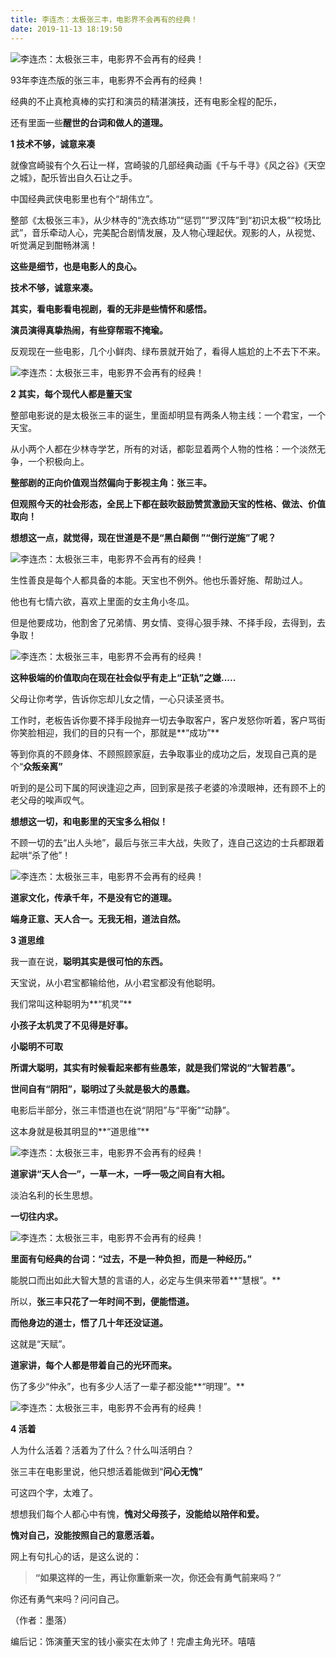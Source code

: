 ```yaml
---
title: 李连杰：太极张三丰，电影界不会再有的经典！
date: 2019-11-13 18:19:50
---
```

![李连杰：太极张三丰，电影界不会再有的经典！](http://p1.pstatp.com/large/pgc-image/1537085293110bc531740bb)
 


 93年李连杰版的张三丰，电影界不会再有的经典！

 经典的不止真枪真棒的实打和演员的精湛演技，还有电影全程的配乐，

 还有里面一些**醒世的台词和做人的道理。**

 **1 技术不够，诚意来凑**

 就像宫崎骏有个久石让一样，宫崎骏的几部经典动画《千与千寻》《风之谷》《天空之城》，配乐皆出自久石让之手。

 中国经典武侠电影里也有个“胡伟立”。

 整部《太极张三丰》，从少林寺的“洗衣练功”“惩罚”“罗汉阵”到“初识太极”“校场比武”，音乐牵动人心，完美配合剧情发展，及人物心理起伏。观影的人，从视觉、听觉满足到酣畅淋漓！

 **这些是细节，也是电影人的良心。**

 **技术不够，诚意来凑。**

 **其实，看电影看电视剧，看的无非是些情怀和感悟。**

 **演员演得真挚热闹，有些穿帮瑕不掩瑜。**

 反观现在一些电影，几个小鲜肉、绿布景就开始了，看得人尴尬的上不去下不来。

![李连杰：太极张三丰，电影界不会再有的经典！](http://p1.pstatp.com/large/pgc-image/1537085293082905506f849)
 


 **2 其实，每个现代人都是董天宝**

 整部电影说的是太极张三丰的诞生，里面却明显有两条人物主线：一个君宝，一个天宝。

 从小两个人都在少林寺学艺，所有的对话，都彰显着两个人物的性格：一个淡然无争，一个积极向上。

 **整部剧的正向价值观当然偏向于影视主角：张三丰。**

 **但观照今天的社会形态，全民上下都在鼓吹鼓励赞赏激励天宝的性格、做法、价值取向！**

 **想想这一点，就觉得，现在世道是不是“黑白颠倒 ”“倒行逆施”了呢？**

![李连杰：太极张三丰，电影界不会再有的经典！](http://p9.pstatp.com/large/pgc-image/15370852931361ff03b9e37)
 


 生性善良是每个人都具备的本能。天宝也不例外。他也乐善好施、帮助过人。

 他也有七情六欲，喜欢上里面的女主角小冬瓜。

 但是他要成功，他割舍了兄弟情、男女情、变得心狠手辣、不择手段，去得到，去争取！

![李连杰：太极张三丰，电影界不会再有的经典！](http://p1.pstatp.com/large/pgc-image/15370852932029b454ed412)
 


 **这种极端的价值取向在现在社会似乎有走上“正轨”之嫌.....**

 父母让你考学，告诉你忘却儿女之情，一心只读圣贤书。

 工作时，老板告诉你要不择手段抛弃一切去争取客户，客户发怒你听着，客户骂街你笑脸相迎，我们的目的只有一个，那就是**“成功”**

 等到你真的不顾身体、不顾照顾家庭，去争取事业的成功之后，发现自己真的是个“**众叛亲离”**

 听到的是公司下属的阿谀逢迎之声，回到家是孩子老婆的冷漠眼神，还有顾不上的老父母的唉声叹气。

 **想想这一切，和电影里的天宝多么相似！**

 不顾一切的去“出人头地”，最后与张三丰大战，失败了，连自己这边的士兵都跟着起哄“杀了他”！

![李连杰：太极张三丰，电影界不会再有的经典！](http://p9.pstatp.com/large/pgc-image/1537085293102d6804761e5)
 


 **道家文化，传承千年，不是没有它的道理。**

 **端身正意、天人合一。无我无相，道法自然。**

 **3 道思维**

 我一直在说，**聪明其实是很可怕的东西。**

 天宝说，从小君宝都输给他，从小君宝都没有他聪明。

 我们常叫这种聪明为**“机灵”**

 **小孩子太机灵了不见得是好事。**

 **小聪明不可取**

 **所谓大聪明，其实有时候看起来都有些愚笨，就是我们常说的“大智若愚”。**

 **世间自有“阴阳”，聪明过了头就是极大的愚蠢。**

 电影后半部分，张三丰悟道也在说“阴阳”与“平衡”“动静”。

 这本身就是极其明显的**“道思维”**

![李连杰：太极张三丰，电影界不会再有的经典！](http://p9.pstatp.com/large/pgc-image/1537085293069ef48dc9f74)
 


 **道家讲“天人合一”，一草一木，一呼一吸之间自有大相。**

 淡泊名利的长生思想。

 **一切往内求。**

![李连杰：太极张三丰，电影界不会再有的经典！](http://p3.pstatp.com/large/pgc-image/153708529315830fbf4f5ae)
 


 **里面有句经典的台词：“过去，不是一种负担，而是一种经历。”**

 能脱口而出如此大智大慧的言语的人，必定与生俱来带着**“慧根”。**

 所以，**张三丰只花了一年时间不到，便能悟道。**

 **而他身边的道士，悟了几十年还没证道。**

 这就是“天赋”。

 **道家讲，每个人都是带着自己的光环而来。**

 伤了多少“仲永”，也有多少人活了一辈子都没能**“明理”。**

![李连杰：太极张三丰，电影界不会再有的经典！](http://p9.pstatp.com/large/pgc-image/1537085293226385c7f87b0)
 


 **4 活着**

 人为什么活着？活着为了什么？什么叫活明白？

 张三丰在电影里说，他只想活着能做到“**问心无愧”**

 可这四个字，太难了。

 想想我们每个人都心中有愧，**愧对父母孩子，没能给以陪伴和爱。**

 **愧对自己，没能按照自己的意愿活着。**

 网上有句扎心的话，是这么说的：

> **“如果这样的一生，再让你重新来一次，你还会有勇气前来吗？”**

 你还有勇气来吗？问问自己。

 （作者：墨落）

 编后记：饰演董天宝的钱小豪实在太帅了！完虐主角光环。嘻嘻
